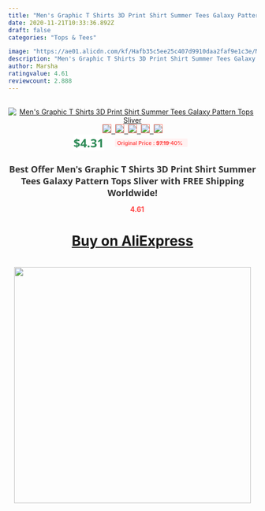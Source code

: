 ```yaml
---
title: "Men's Graphic T Shirts 3D Print Shirt Summer Tees Galaxy Pattern Tops Sliver"
date: 2020-11-21T10:33:36.892Z
draft: false
categories: "Tops & Tees"

image: "https://ae01.alicdn.com/kf/Hafb35c5ee25c407d9910daa2faf9e1c3e/Men-s-Graphic-T-Shirts-3D-Print-Shirt-Summer-Tees-Galaxy-Pattern-Tops-Sliver.jpg"
description: "Men's Graphic T Shirts 3D Print Shirt Summer Tees Galaxy Pattern Tops Sliver"
author: Marsha
ratingvalue: 4.61
reviewcount: 2.888
---
```

<br>
<div style="text-align: center;">
<a href="https://s.click.aliexpress.com/e/_ADkDDb" target="_blank" rel="nofollow noopener noreferrer"><img alt="Men's Graphic T Shirts 3D Print Shirt Summer Tees Galaxy Pattern Tops Sliver" class="magnifier-image" src="https://ae01.alicdn.com/kf/Hafb35c5ee25c407d9910daa2faf9e1c3e/Men-s-Graphic-T-Shirts-3D-Print-Shirt-Summer-Tees-Galaxy-Pattern-Tops-Sliver.jpg_640x640.jpg">
<br>
<img style="border:1px solid salmon" src="https://ae01.alicdn.com/kf/Hafb35c5ee25c407d9910daa2faf9e1c3e/Men-s-Graphic-T-Shirts-3D-Print-Shirt-Summer-Tees-Galaxy-Pattern-Tops-Sliver.jpg_120x120.jpg">&nbsp;&nbsp;<img style="border:1px solid salmon" src="https://ae01.alicdn.com/kf/H0a93bcc8c2e24323bded6e0c0c2d55d3f/Men-s-Graphic-T-Shirts-3D-Print-Shirt-Summer-Tees-Galaxy-Pattern-Tops-Sliver.jpg_120x120.jpg">&nbsp;&nbsp;<img style="border:1px solid salmon" src="_120x120.jpg">&nbsp;&nbsp;<img style="border:1px solid salmon" src="_120x120.jpg">&nbsp;&nbsp;<img style="border:1px solid salmon" src="_120x120.jpg"></a></div><br0>
<div style="text-align: center;"><span style="background-color: white; border: 0px; box-sizing: border-box; color: seagreen; display: inline-block; font-family: &quot;open sans&quot; , &quot;arial&quot; , &quot;helvetica&quot; , sans-serif , &quot;heiti&quot;; font-size: 24px; font-stretch: inherit; font-weight: 700; line-height: inherit; margin: 0px 10px 0px 0px; padding: 0px; vertical-align: middle;">$4.31 </span>
<span style="background: rgb(255 , 241 , 241); border-radius: 3px; border: 0px; box-sizing: border-box; color: #ff4747; display: inline-block; font-family: inherit; font-size: 12px; font-stretch: inherit; font-style: inherit; font-variant: inherit; font-weight: 600; line-height: inherit; margin: 0px; padding: 2px 5px; transform: scale(0.9); vertical-align: middle;">Original Price : <b style="text-decoration: line-through;">$7.19 </b> 40%&nbsp;&nbsp;</span></div>
<h1 style="color: #333333; display: inline-block; font-family: &quot;open sans&quot; , &quot;arial&quot; , &quot;helvetica&quot; , sans-serif , &quot;heiti&quot;; font-size: 18px; font-stretch: inherit; font-weight: 700; text-align: center;">Best Offer Men's Graphic T Shirts 3D Print Shirt Summer Tees Galaxy Pattern Tops Sliver with FREE Shipping Worldwide!</h1>
<div style="color: #ff4747; text-align: center;">
<img src="https://4.bp.blogspot.com/-M0ZcTcb-5uY/XleCXlxnR4I/AAAAAAAAAEc/OrjgMkXV1oMQFaCRZj5HQwOCBcu3w1FegCPcBGAYYCw/s1600/star.png" style="height: 15px;">&nbsp;<b>4.61</b></div>
<div class="button_cont" align="center"><a class="buynow_a" href="https://s.click.aliexpress.com/e/_ADkDDb" target="_blank" rel="nofollow noopener noreferrer"><H1>Buy on AliExpress</H1></a></div><br>
<div class="separator" style="clear: both; text-align: center;">
<img src="https://lh3.googleusercontent.com/-pTy5HemUv9M/XlePHvY0dAI/AAAAAAAAAE4/0nX5iRUoIWY8eMW9Dpxeirr157OZliDIgCLcBGAsYHQ/s1600/badge.gif" width="480">
</div>
